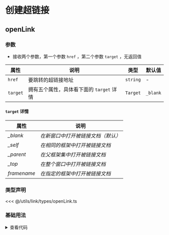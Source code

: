 <script setup>
import links from './link.vue'
</script>

# 创建超链接

<ClientOnly>
  <description-popover :num="1" :tagNameList="['浏览器']" />
</ClientOnly>

## openLink

<ClientOnly>
  <description :isShowIcon="false" description="创建超链接" /> 
</ClientOnly>

### 参数

- 接收两个参数，第一个参数 `href` ，第二个参数 `target` ，无返回值

| **属性** | **说明**                                 | **类型** | **默认值** |
| -------- | ---------------------------------------- | -------- | ---------- |
| `href`   | 要跳转的超链接地址                       | `string` | -          |
| `target` | 拥有五个属性，具体看下面的 `target` 详情 | `Target` | `_blank`   |

#### `target` 详情

| **属性**    | **说明**                           |
| ----------- | ---------------------------------- |
| _\_blank_   | _在新窗口中打开被链接文档（默认）_ |
| _\_self_    | _在相同的框架中打开被链接文档_     |
| _\_parent_  | _在父框架集中打开被链接文档_       |
| _\_top_     | _在整个窗口中打开被链接文档_       |
| _framename_ | _在指定的框架中打开被链接文档_     |

### 类型声明

<<< @/utils/link/types/openLink.ts

### 基础用法

<ClientOnly>
  <links />
</ClientOnly>

<details>

<summary>查看代码</summary>

<<< @/utils/link/link.vue

</details>
